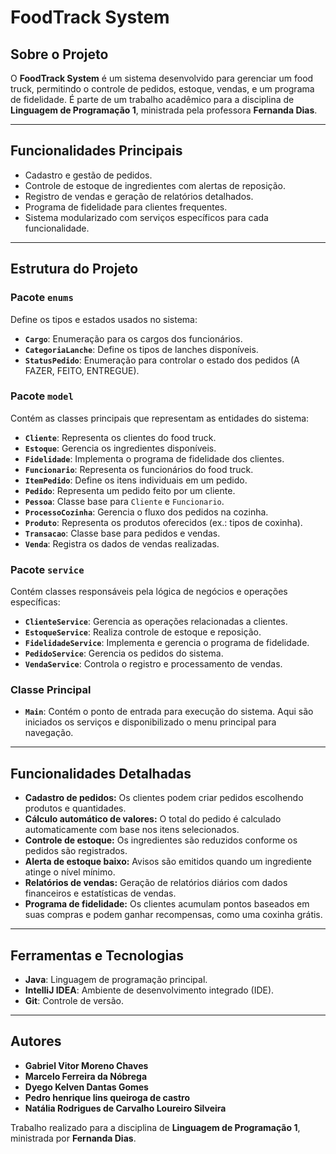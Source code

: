 # **FoodTrack System**

## **Sobre o Projeto**
O **FoodTrack System** é um sistema desenvolvido para gerenciar um food truck, permitindo o controle de pedidos, estoque, vendas, e um programa de fidelidade. É parte de um trabalho acadêmico para a disciplina de **Linguagem de Programação 1**, ministrada pela professora **Fernanda Dias**.

---

## **Funcionalidades Principais**
- Cadastro e gestão de pedidos.
- Controle de estoque de ingredientes com alertas de reposição.
- Registro de vendas e geração de relatórios detalhados.
- Programa de fidelidade para clientes frequentes.
- Sistema modularizado com serviços específicos para cada funcionalidade.

---

## **Estrutura do Projeto**

### **Pacote `enums`**
Define os tipos e estados usados no sistema:
- **`Cargo`**: Enumeração para os cargos dos funcionários.
- **`CategoriaLanche`**: Define os tipos de lanches disponíveis.
- **`StatusPedido`**: Enumeração para controlar o estado dos pedidos (A FAZER, FEITO, ENTREGUE).

### **Pacote `model`**
Contém as classes principais que representam as entidades do sistema:
- **`Cliente`**: Representa os clientes do food truck.
- **`Estoque`**: Gerencia os ingredientes disponíveis.
- **`Fidelidade`**: Implementa o programa de fidelidade dos clientes.
- **`Funcionario`**: Representa os funcionários do food truck.
- **`ItemPedido`**: Define os itens individuais em um pedido.
- **`Pedido`**: Representa um pedido feito por um cliente.
- **`Pessoa`**: Classe base para `Cliente` e `Funcionario`.
- **`ProcessoCozinha`**: Gerencia o fluxo dos pedidos na cozinha.
- **`Produto`**: Representa os produtos oferecidos (ex.: tipos de coxinha).
- **`Transacao`**: Classe base para pedidos e vendas.
- **`Venda`**: Registra os dados de vendas realizadas.

### **Pacote `service`**
Contém classes responsáveis pela lógica de negócios e operações específicas:
- **`ClienteService`**: Gerencia as operações relacionadas a clientes.
- **`EstoqueService`**: Realiza controle de estoque e reposição.
- **`FidelidadeService`**: Implementa e gerencia o programa de fidelidade.
- **`PedidoService`**: Gerencia os pedidos do sistema.
- **`VendaService`**: Controla o registro e processamento de vendas.

### **Classe Principal**
- **`Main`**: Contém o ponto de entrada para execução do sistema. Aqui são iniciados os serviços e disponibilizado o menu principal para navegação.

---

## **Funcionalidades Detalhadas**
- **Cadastro de pedidos:** Os clientes podem criar pedidos escolhendo produtos e quantidades.
- **Cálculo automático de valores:** O total do pedido é calculado automaticamente com base nos itens selecionados.
- **Controle de estoque:** Os ingredientes são reduzidos conforme os pedidos são registrados.
- **Alerta de estoque baixo:** Avisos são emitidos quando um ingrediente atinge o nível mínimo.
- **Relatórios de vendas:** Geração de relatórios diários com dados financeiros e estatísticas de vendas.
- **Programa de fidelidade:** Os clientes acumulam pontos baseados em suas compras e podem ganhar recompensas, como uma coxinha grátis.

---
## **Ferramentas e Tecnologias**
- **Java**: Linguagem de programação principal.
- **IntelliJ IDEA**: Ambiente de desenvolvimento integrado (IDE).
- **Git**: Controle de versão.

---

## **Autores**
- **Gabriel Vitor Moreno Chaves**
- **Marcelo Ferreira da Nóbrega**
- **Dyego Kelven Dantas Gomes**
- **Pedro henrique lins queiroga de castro**
- **Natália Rodrigues de Carvalho Loureiro Silveira**

Trabalho realizado para a disciplina de **Linguagem de Programação 1**, ministrada por **Fernanda Dias**.
